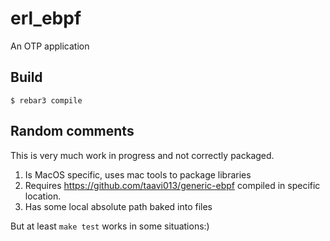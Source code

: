 erl_ebpf
=====

An OTP application

Build
-----

    $ rebar3 compile

Random comments
-----

This is very much work in progress and not correctly packaged.

1. Is MacOS specific, uses mac tools to package libraries
2. Requires https://github.com/taavi013/generic-ebpf compiled in specific
   location.
3. Has some local absolute path baked into files

But at least `make test` works in some situations:)

